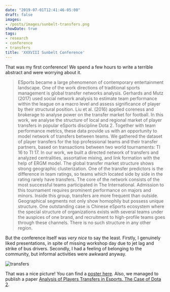 ```yaml
---
date: "2019-07-01T12:41:46-05:00"
draft: false
images:
- /posts/images/sunbelt-transfers.png
showDate: true
tags:
- research
- conference
- transfers
title: 'XXXVIII Sunbelt Conference'
---
```


That was my first conference! We spend a few hours to write a terrible abstract and were worrying about it. 

> ESports became a large phenomenon of contemporary entertainment landscape.
> One of the work directions of traditional sports management is global transfer networks analysis. Gerhards and Mutz (2017)  used social network analysis to estimate team performance within the league on a macro level and assess significance of player by their structural position. Liu et al. (2016) applied coreness and brokerage to analyse power on the transfer market for football.
> In this work, we analyse the structure of local and regional market of player transfers in popular eSports discipline Dota 2. Together with team performance metrics, these data provide us with an opportunity to model network of transfers between teams. We gathered the dataset of player transfers for the top professional teams and their transfer partners, based on transactions between two world tournaments: TI 16 to TI 17. In our work, we built a directed network of transfers and analyzed centralities, assortative mixing, and link formation with the help of ERGM model.
> The global transfer market structure shows strong geographic clusterization. One of the transfer predictors is the difference in team ratings, so teams which located side by side in the rating rarely have transfers. The core of the network consists of the most successful teams participated in The International. Admission to this tournament requires prominent performance on majors and minors. Inside this group, transfers are more frequent than outside.
> Geographical segments not only show homophily but possess unique structure. One outstanding case is Chinese eSports ecosystem where the special structure of organizations exists with several teams under the auspices of one brand, and recruitment to high-profile teams goes through these channels. There is no such structure in any other region. 

But the conference itself was _very nice_ to say the least. Firstly, I genuinely liked presentations, in spite of missing workshop day due to jet lag and strike of bus drivers. Secondly, I had a feeling of belonging to the community, but informal activities were awkward anyway.

![transfers](/posts/images/sunbelt-transfers.png)

That was a nice picture! You can find a [poster here](/pdf/sunbelt-transfers.pdf). Also, we managed to publish a paper [Analysis of Players Transfers in Esports. The Case of Dota 2](https://dl.acm.org/doi/abs/10.1145/3275116.3275151).
